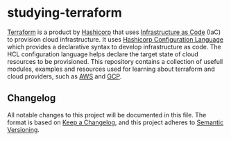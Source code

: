 # studying-terraform

[Terraform](https://www.terraform.io/) is a product by [Hashicorp](https://www.hashicorp.com/) that uses [Infrastructure as Code](https://en.wikipedia.org/wiki/Infrastructure_as_code) (IaC) to provision cloud infrastructure. It uses [Hashicorp Configuration Language](https://developer.hashicorp.com/terraform/language) which provides a declarative syntax to develop infrastructure as code. The HCL configuration language helps declare the target state of cloud resources to be provisioned. This repository contains a collection of usefull modules, examples and resources used for learning about terraform and cloud providers, such as [AWS](https://aws.amazon.com/) and [GCP](https://cloud.google.com/).


## Changelog

All notable changes to this project will be documented in this file. The format is based on [Keep a Changelog](https://keepachangelog.com/en/1.0.0/), and this project adheres to [Semantic Versioning](https://semver.org/spec/v2.0.0.html).
